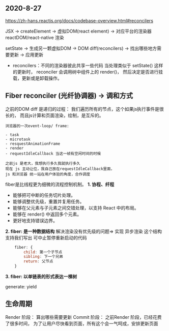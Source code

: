 ## 2020-8-27
https://zh-hans.reactjs.org/docs/codebase-overview.html#reconcilers

JSX -> createElement -> 虚拟DOM(react element) -> 
对应平台的渲染器 reactDOM/react-native 渲染

setState -> 生成另一颗虚拟DOM -> DOM diff(reconcilers) -> 
找出哪些地方需要更新 -> 应用更新

- reconcilers：不同的渲染器彼此共享一些代码
    当处理类似于 setState() 这样的更新时，
    reconciler 会调用树中组件上的 render()，
    然后决定是否进行挂载，更新或是卸载操作。

## Fiber reconciler (光纤协调器) -> 调和方式
之前的DOM diff 是递归的过程：
    我们遍历所有的节点，这个如果js执行事件是很长的，
    而且js计算和页面渲染，绘制，是互斥的。

    浏览器的一次event-loop/ frame:

    - task
    - microtask
    - resquestAnimationFrame
    - render
    - requestIdleCallback 当这一帧有空闲时间的时候

    之前js 是老大，我想执行多久我就执行多久
    现在 js 主动让位，我自己放在requestIdleCallback里面， 
    js 和浏览器 统一站在用户体验的角度，合作调度

fiber是比线程更为细微的流程控制机制。
**1. 协程、纤程** 
- 能够把可中断的任务切片处理。
- 能够调整优先级，重置并复用任务。
- 能够在父元素与子元素之间交错处理，以支持 React 中的布局。
- 能够在 render() 中返回多个元素。
- 更好地支持错误边界。

**2. fiber: 是一种数据结构**  解决渲染没有优先级的问题=> 实现 异步渲染
这个结构支持我们写出 可中止暂停重新启动的代码
```js
    fiber: {
        child: 第一个子节点
        sibling: 下一个兄弟
        return: 父节点 
    }
```
**3. fiber: 以单链表的形式表达一棵树**

generate: yield

## 生命周期
Render 阶段： 算出哪些需要更新
Commit 阶段： 之前Render 阶段，已经花费了很多时间，
    为了让用户尽快看到页面，所有这个会一气呵成，安排更新页面